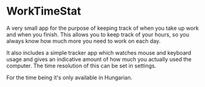 # WorkTimeStat
A very small app for the purpose of keeping track of when you take up work and when you finish.
This allows you to keep track of your hours, so you always know how much more you need to work on each day.

It also includes a simple tracker app which watches mouse and keyboard usage and gives an indicative amount of how much you actually used the computer. 
The time resolution of this can be set in settings.

For the time being it's only available in Hungarian.
